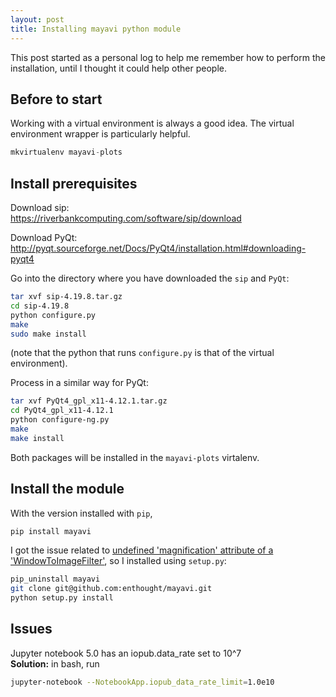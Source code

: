 ```yaml
---
layout: post
title: Installing mayavi python module
---
```


This post started as a personal log to help me remember how to perform the installation, until
I thought it could help other people.

## Before to start

Working with a virtual environment is always a good idea. The virtual environment wrapper is particularly helpful.

```python
mkvirtualenv mayavi-plots
```

## Install prerequisites

Download sip:     
https://riverbankcomputing.com/software/sip/download

Download PyQt:     
http://pyqt.sourceforge.net/Docs/PyQt4/installation.html#downloading-pyqt4

Go into the directory where you have downloaded the `sip` and `PyQt`:
```bash
tar xvf sip-4.19.8.tar.gz
cd sip-4.19.8
python configure.py
make
sudo make install
```
(note that the python that runs `configure.py` is that of the virtual environment).

Process in a similar way for PyQt:
```bash
tar xvf PyQt4_gpl_x11-4.12.1.tar.gz
cd PyQt4_gpl_x11-4.12.1
python configure-ng.py
make
make install
```
Both packages will be installed in the `mayavi-plots` virtalenv.

## Install the module

With the version installed with `pip`,
```bash
pip install mayavi
```
I got the issue related to [undefined 'magnification' attribute of a 'WindowToImageFilter'](https://github.com/enthought/mayavi/issues/615), so I installed using `setup.py`:

```bash
pip_uninstall mayavi
git clone git@github.com:enthought/mayavi.git
python setup.py install
```

## Issues

Jupyter notebook 5.0 has an iopub.data_rate set to 10^7     
**Solution:** in bash, run
```bash
jupyter-notebook --NotebookApp.iopub_data_rate_limit=1.0e10
```
